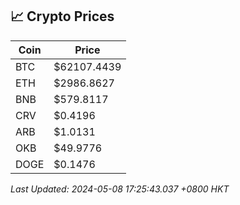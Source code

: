 ## 📈 Crypto Prices

| Coin | Price |
| ---- | ----- |
| BTC | $62107.4439 |
| ETH | $2986.8627 |
| BNB | $579.8117 |
| CRV | $0.4196 |
| ARB | $1.0131 |
| OKB | $49.9776 |
| DOGE | $0.1476 |

_Last Updated: 2024-05-08 17:25:43.037 +0800 HKT_